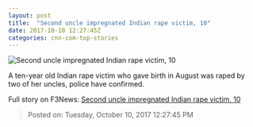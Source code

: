 ```yaml
---
layout: post
title:  "Second uncle impregnated Indian rape victim, 10"
date: 2017-10-10 12:27:45Z
categories: cnn-com-top-stories
---
```


![Second uncle impregnated Indian rape victim, 10](http://i2.cdn.cnn.com/cnnnext/dam/assets/170817190739-01-babies-india-super-tease.jpg)

A ten-year old Indian rape victim who gave birth in August was raped by two of her uncles, police have confirmed.


Full story on F3News: [Second uncle impregnated Indian rape victim, 10](http://www.f3nws.com/n/sjh4DB)

> Posted on: Tuesday, October 10, 2017 12:27:45 PM
